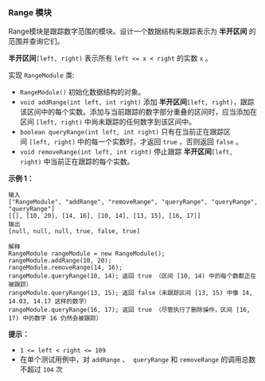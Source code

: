 ### Range 模块 ###
Range模块是跟踪数字范围的模块。设计一个数据结构来跟踪表示为 **半开区间** 的范围并查询它们。

**半开区间**`[left, right)` 表示所有 `left <= x < right` 的实数 `x` 。

实现 `RangeModule` 类:

* `RangeModule()` 初始化数据结构的对象。
* `void addRange(int left, int right)` 添加 **半开区间**`[left, right)`，跟踪该区间中的每个实数。添加与当前跟踪的数字部分重叠的区间时，应当添加在区间 `[left, right)` 中尚未跟踪的任何数字到该区间中。
* `boolean queryRange(int left, int right)` 只有在当前正在跟踪区间 `[left, right)` 中的每一个实数时，才返回 `true` ，否则返回 `false` 。
* `void removeRange(int left, int right)` 停止跟踪 **半开区间**`[left, right)` 中当前正在跟踪的每个实数。


**示例 1：**

```
输入
["RangeModule", "addRange", "removeRange", "queryRange", "queryRange", "queryRange"]
[[], [10, 20], [14, 16], [10, 14], [13, 15], [16, 17]]
输出
[null, null, null, true, false, true]

解释
RangeModule rangeModule = new RangeModule();
rangeModule.addRange(10, 20);
rangeModule.removeRange(14, 16);
rangeModule.queryRange(10, 14); 返回 true （区间 [10, 14) 中的每个数都正在被跟踪）
rangeModule.queryRange(13, 15); 返回 false（未跟踪区间 [13, 15) 中像 14, 14.03, 14.17 这样的数字）
rangeModule.queryRange(16, 17); 返回 true （尽管执行了删除操作，区间 [16, 17) 中的数字 16 仍然会被跟踪）
```



**提示：**

* `1 <= left < right <= 109`
* 在单个测试用例中，对 `addRange` 、  `queryRange` 和 `removeRange` 的调用总数不超过 `104` 次

